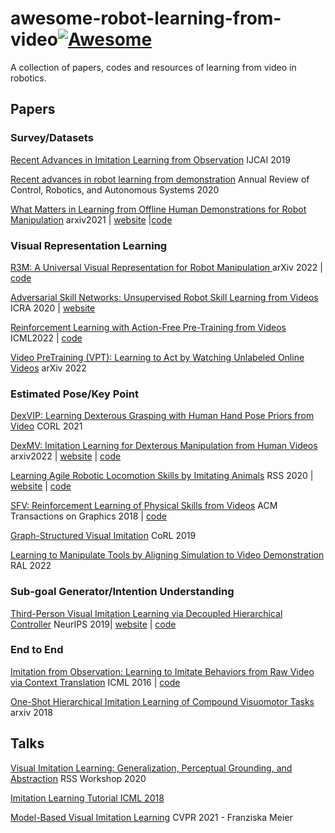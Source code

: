 # awesome-robot-learning-from-video[![Awesome](https://cdn.rawgit.com/sindresorhus/awesome/d7305f38d29fed78fa85652e3a63e154dd8e8829/media/badge.svg)](https://github.com/sindresorhus/awesome)
A collection of papers, codes and resources of learning from video in robotics.

## Papers

### Survey/Datasets

[Recent Advances in Imitation Learning from Observation](https://arxiv.org/pdf/1905.13566.pdf) IJCAI 2019

[Recent advances in robot learning from demonstration](https://www.annualreviews.org/doi/abs/10.1146/annurev-control-100819-063206?casa_token=aHxQSEEqTm8AAAAA:_xq0aRAFtAsb2CiASkQOOK4uouEUqvK8-4vgwEF1EkOnnG2gi21d3HW1Rqo61UYqKbuv6aCHrzJjLlWf) Annual Review of Control, Robotics, and Autonomous Systems 2020

[What Matters in Learning from Offline Human Demonstrations for Robot Manipulation](https://arxiv.org/pdf/2108.03298.pdf) arxiv2021 | [website](https://robomimic.github.io/) |[code](https://github.com/ARISE-Initiative/robomimic)

### Visual Representation Learning

[R3M: A Universal Visual Representation for Robot Manipulation ](https://arxiv.org/pdf/2203.12601.pdf) arXiv 2022 | [code](https://github.com/facebookresearch/r3m)

[Adversarial Skill Networks: Unsupervised Robot Skill Learning from Videos](https://arxiv.org/pdf/1910.09430.pdf) ICRA 2020 | [website](http://robotskills.cs.uni-freiburg.de/#code)

[Reinforcement Learning with Action-Free Pre-Training from Videos](https://proceedings.mlr.press/v162/seo22a/seo22a.pdf) ICML2022 | [code](https://github.com/younggyoseo/apv) 

[Video PreTraining (VPT): Learning to Act by Watching Unlabeled Online Videos](https://arxiv.org/pdf/2206.11795.pdf) arXiv 2022

### Estimated Pose/Key Point

[DexVIP: Learning Dexterous Grasping with Human Hand Pose Priors from Video](https://proceedings.mlr.press/v164/mandikal22a/mandikal22a.pdf) CORL 2021

[DexMV: Imitation Learning for Dexterous Manipulation from Human Videos](https://arxiv.org/pdf/2108.05877.pdf) arxiv2022 | [website](https://yzqin.github.io/dexmv/) | [code](https://github.com/yzqin/dexmv-sim)

[Learning Agile Robotic Locomotion Skills by Imitating Animals](https://xbpeng.github.io/projects/Robotic_Imitation/2020_Robotic_Imitation.pdf) RSS 2020 | [website](https://xbpeng.github.io/projects/Robotic_Imitation/) | [code](https://github.com/erwincoumans/motion_imitation)

[SFV: Reinforcement Learning of Physical Skills from Videos](https://xbpeng.github.io/projects/SFV/2018_TOG_SFV.pdf) ACM Transactions on Graphics 2018 | [code](https://github.com/akanazawa/motion_reconstruction)

[Graph-Structured Visual Imitation](http://proceedings.mlr.press/v100/sieb20a/sieb20a.pdf) CoRL 2019 

[Learning to Manipulate Tools by Aligning Simulation to Video Demonstration](https://ieeexplore.ieee.org/stamp/stamp.jsp?arnumber=9612073&casa_token=20714ek6aaQAAAAA:F05cTWri23dQ1ijDqgFU-QOey6ZeDROrFNDtYsRudUE9JoXUPEb5_ljXlv7_7uXGAfM3zeb7lQ) RAL 2022

### Sub-goal Generator/Intention Understanding

[Third-Person Visual Imitation Learning via Decoupled Hierarchical Controller](https://proceedings.neurips.cc/paper/2019/file/8a146f1a3da4700cbf03cdc55e2daae6-Paper.pdf) NeurIPS 2019| [website](https://pathak22.github.io/hierarchical-imitation/) | [code](https://github.com/pathak22/hierarchical-imitation/)

### End to End

[Imitation from Observation: Learning to Imitate Behaviors from Raw Video via Context Translation](https://arxiv.org/pdf/1707.03374.pdf) ICML 2016 | [code](https://github.com/wyndwarrior/imitation_from_observation?utm_source=catalyzex.com)

[One-Shot Hierarchical Imitation Learning of Compound Visuomotor Tasks](https://arxiv.org/pdf/1810.11043.pdf) arxiv 2018 

## Talks

[Visual Imitation Learning: Generalization, Perceptual Grounding, and Abstraction](https://www.youtube.com/watch?v=1TJHuO5TAfo) RSS Workshop 2020 

[Imitation Learning Tutorial ICML 2018](https://www.youtube.com/watch?v=WjFdD7PDGw0)

[Model-Based Visual Imitation Learning](https://www.youtube.com/watch?v=aiJp9GWdJnw) CVPR 2021 - Franziska Meier
